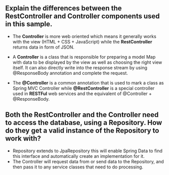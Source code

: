  ## Explain the differences between the RestController and Controller components used in this sample.
 - The **Controller** is more web oriented which means it generally works with the view (HTML + CSS + JavaScript) 
 while the **RestController** returns data in form of JSON.
 
 - A **Controller** is a class that is responsible for preparing a model Map with data to be 
displayed by the view as well as choosing the right view itself. It can also directly 
write into the response stream by using @ResponseBody annotation and complete the request.

- The **@Controller** is a common annotation that is used to mark a class as Spring MVC Controller
while **@RestController** is a special controller used in **RESTFul** web services 
and the equivalent of @Controller + @ResponseBody.

## Both the RestController and the Controller need to access the database, using a Repository. How do they get a valid instance of the Repository to work with?
- Repository extends to JpaRepository this will enable Spring Data to find this interface and automatically create an implementation for it.
- The Controller will request data from or send data to the Repository, and then pass it to any service classes that need to do processing.

